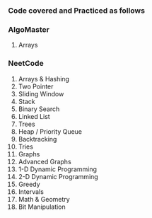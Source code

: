 ### Code covered and Practiced as follows

<h3>AlgoMaster</h3>
    <ol>
        <li>Arrays</li>
    </ol>
<h3>NeetCode</h3>
    <ol>
        <li>Arrays & Hashing</li>
        <li>Two Pointer</li>
        <li>Sliding Window</li>
        <li>Stack</li>
        <li>Binary Search</li>
        <li>Linked List</li>
        <li>Trees</li>
        <li>Heap / Priority Queue</li>
        <li>Backtracking</li>
        <li>Tries</li>
        <li>Graphs</li>
        <li>Advanced Graphs</li>
        <li>1-D Dynamic Programming</li>
        <li>2-D Dynamic Programming</li>
        <li>Greedy</li>
        <li>Intervals</li>
        <li>Math & Geometry</li>
        <li>Bit Manipulation</li>
    </ol>
